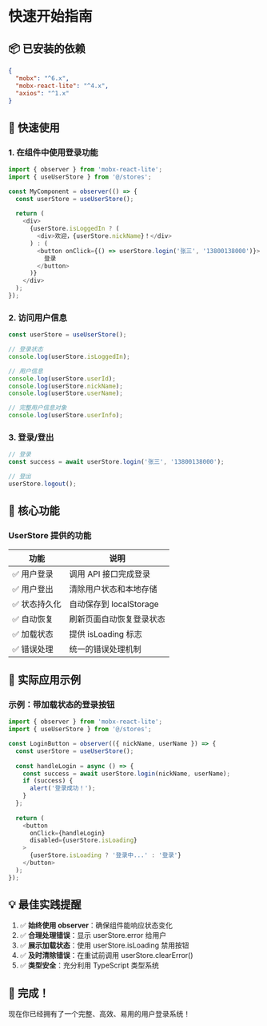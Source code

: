 # 快速开始指南

## 📦 已安装的依赖

```json
{
  "mobx": "^6.x",
  "mobx-react-lite": "^4.x",
  "axios": "^1.x"
}
```

## 🚀 快速使用

### 1. 在组件中使用登录功能

```typescript
import { observer } from 'mobx-react-lite';
import { useUserStore } from '@/stores';

const MyComponent = observer(() => {
  const userStore = useUserStore();
  
  return (
    <div>
      {userStore.isLoggedIn ? (
        <div>欢迎，{userStore.nickName}！</div>
      ) : (
        <button onClick={() => userStore.login('张三', '13800138000')}>
          登录
        </button>
      )}
    </div>
  );
});
```

### 2. 访问用户信息

```typescript
const userStore = useUserStore();

// 登录状态
console.log(userStore.isLoggedIn);

// 用户信息
console.log(userStore.userId);
console.log(userStore.nickName);
console.log(userStore.userName);

// 完整用户信息对象
console.log(userStore.userInfo);
```

### 3. 登录/登出

```typescript
// 登录
const success = await userStore.login('张三', '13800138000');

// 登出
userStore.logout();
```

## 📝 核心功能

### UserStore 提供的功能

| 功能 | 说明 |
|------|------|
| ✅ 用户登录 | 调用 API 接口完成登录 |
| ✅ 用户登出 | 清除用户状态和本地存储 |
| ✅ 状态持久化 | 自动保存到 localStorage |
| ✅ 自动恢复 | 刷新页面自动恢复登录状态 |
| ✅ 加载状态 | 提供 isLoading 标志 |
| ✅ 错误处理 | 统一的错误处理机制 |

## 🎯 实际应用示例

### 示例：带加载状态的登录按钮

```typescript
import { observer } from 'mobx-react-lite';
import { useUserStore } from '@/stores';

const LoginButton = observer(({ nickName, userName }) => {
  const userStore = useUserStore();
  
  const handleLogin = async () => {
    const success = await userStore.login(nickName, userName);
    if (success) {
      alert('登录成功！');
    }
  };
  
  return (
    <button 
      onClick={handleLogin}
      disabled={userStore.isLoading}
    >
      {userStore.isLoading ? '登录中...' : '登录'}
    </button>
  );
});
```

## 💡 最佳实践提醒

1. ✅ **始终使用 observer**：确保组件能响应状态变化
2. ✅ **合理处理错误**：显示 userStore.error 给用户
3. ✅ **展示加载状态**：使用 userStore.isLoading 禁用按钮
4. ✅ **及时清除错误**：在重试前调用 userStore.clearError()
5. ✅ **类型安全**：充分利用 TypeScript 类型系统

## 🎉 完成！

现在你已经拥有了一个完整、高效、易用的用户登录系统！


